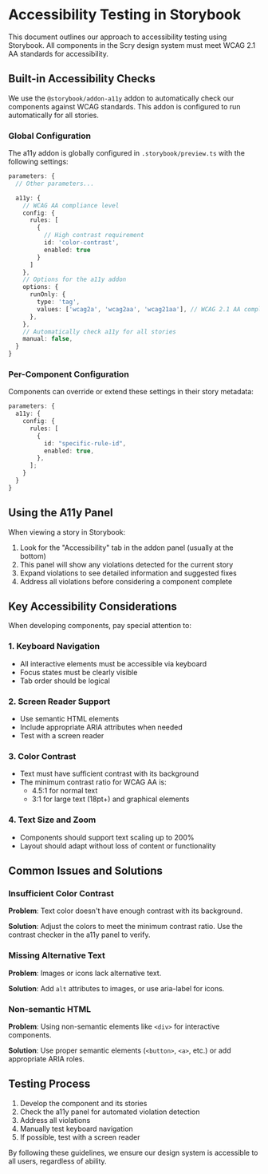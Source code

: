 # Accessibility Testing in Storybook

This document outlines our approach to accessibility testing using Storybook. All components in the Scry design system must meet WCAG 2.1 AA standards for accessibility.

## Built-in Accessibility Checks

We use the `@storybook/addon-a11y` addon to automatically check our components against WCAG standards. This addon is configured to run automatically for all stories.

### Global Configuration

The a11y addon is globally configured in `.storybook/preview.ts` with the following settings:

```typescript
parameters: {
  // Other parameters...

  a11y: {
    // WCAG AA compliance level
    config: {
      rules: [
        {
          // High contrast requirement
          id: 'color-contrast',
          enabled: true
        }
      ]
    },
    // Options for the a11y addon
    options: {
      runOnly: {
        type: 'tag',
        values: ['wcag2a', 'wcag2aa', 'wcag21aa'], // WCAG 2.1 AA compliance
      },
    },
    // Automatically check a11y for all stories
    manual: false,
  }
}
```

### Per-Component Configuration

Components can override or extend these settings in their story metadata:

```typescript
parameters: {
  a11y: {
    config: {
      rules: [
        {
          id: "specific-rule-id",
          enabled: true,
        },
      ];
    }
  }
}
```

## Using the A11y Panel

When viewing a story in Storybook:

1. Look for the "Accessibility" tab in the addon panel (usually at the bottom)
2. This panel will show any violations detected for the current story
3. Expand violations to see detailed information and suggested fixes
4. Address all violations before considering a component complete

## Key Accessibility Considerations

When developing components, pay special attention to:

### 1. Keyboard Navigation

- All interactive elements must be accessible via keyboard
- Focus states must be clearly visible
- Tab order should be logical

### 2. Screen Reader Support

- Use semantic HTML elements
- Include appropriate ARIA attributes when needed
- Test with a screen reader

### 3. Color Contrast

- Text must have sufficient contrast with its background
- The minimum contrast ratio for WCAG AA is:
  - 4.5:1 for normal text
  - 3:1 for large text (18pt+) and graphical elements

### 4. Text Size and Zoom

- Components should support text scaling up to 200%
- Layout should adapt without loss of content or functionality

## Common Issues and Solutions

### Insufficient Color Contrast

**Problem**: Text color doesn't have enough contrast with its background.

**Solution**: Adjust the colors to meet the minimum contrast ratio. Use the contrast checker in the a11y panel to verify.

### Missing Alternative Text

**Problem**: Images or icons lack alternative text.

**Solution**: Add `alt` attributes to images, or use aria-label for icons.

### Non-semantic HTML

**Problem**: Using non-semantic elements like `<div>` for interactive components.

**Solution**: Use proper semantic elements (`<button>`, `<a>`, etc.) or add appropriate ARIA roles.

## Testing Process

1. Develop the component and its stories
2. Check the a11y panel for automated violation detection
3. Address all violations
4. Manually test keyboard navigation
5. If possible, test with a screen reader

By following these guidelines, we ensure our design system is accessible to all users, regardless of ability.
